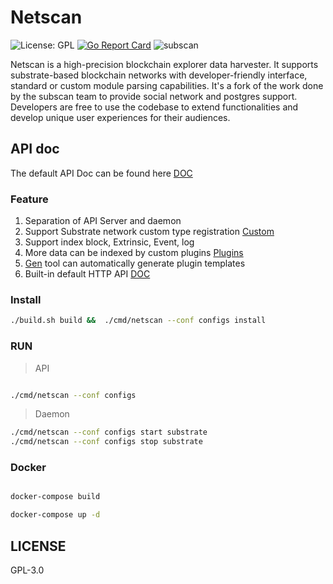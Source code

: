 # Netscan

![License: GPL](https://img.shields.io/badge/license-GPL-blue.svg)
[![Go Report Card](https://goreportcard.com/badge/github.com/social-network/netscan)](https://goreportcard.com/report/github.com/social-network/netscan)
![subscan](https://github.com/social-network/netscan/workflows/subscan/badge.svg)

Netscan is a high-precision blockchain explorer data harvester. It supports substrate-based blockchain networks with developer-friendly interface, standard or custom module parsing capabilities. It's a fork of the work done by the subscan team to provide social network and postgres support.  Developers are free to use the codebase to extend functionalities and develop unique user experiences for their audiences.


## API doc

The default API Doc can be found here [DOC](/docs/index.md)


### Feature

1. Separation of API Server and daemon
2. Support Substrate network custom type registration [Custom](/custom_type.md)
3. Support index block, Extrinsic, Event, log
4. More data can be indexed by custom plugins [Plugins](/plugins)
5. [Gen](https://github.com/social-network/subscan-plugin/tree/master/tools) tool can automatically generate plugin templates
6. Built-in default HTTP API [DOC](/docs/index.md)

### Install

```bash
./build.sh build &&  ./cmd/netscan --conf configs install
```

### RUN

> API

```bash

./cmd/netscan --conf configs

```

> Daemon

```bash
./cmd/netscan --conf configs start substrate
./cmd/netscan --conf configs stop substrate
```


### Docker

```bash

docker-compose build

docker-compose up -d

```

## LICENSE

GPL-3.0
